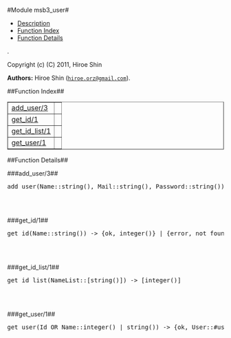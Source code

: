 

#Module msb3_user#
* [Description](#description)
* [Function Index](#index)
* [Function Details](#functions)


.



Copyright (c) (C) 2011, Hiroe Shin

__Authors:__ Hiroe Shin ([`hiroe.orz@gmail.com`](mailto:hiroe.orz@gmail.com)).<a name="index"></a>

##Function Index##


<table width="100%" border="1" cellspacing="0" cellpadding="2" summary="function index"><tr><td valign="top"><a href="#add_user-3">add_user/3</a></td><td></td></tr><tr><td valign="top"><a href="#get_id-1">get_id/1</a></td><td></td></tr><tr><td valign="top"><a href="#get_id_list-1">get_id_list/1</a></td><td></td></tr><tr><td valign="top"><a href="#get_user-1">get_user/1</a></td><td></td></tr></table>


<a name="functions"></a>

##Function Details##

<a name="add_user-3"></a>

###add_user/3##




<pre>add_user(Name::string(), Mail::string(), Password::string()) -&gt; {ok, UserId::integer()} | {error, Reason::binary()}</pre>
<br></br>


<a name="get_id-1"></a>

###get_id/1##




<pre>get_id(Name::string()) -&gt; {ok, integer()} | {error, not_found}</pre>
<br></br>


<a name="get_id_list-1"></a>

###get_id_list/1##




<pre>get_id_list(NameList::[string()]) -&gt; [integer()]</pre>
<br></br>


<a name="get_user-1"></a>

###get_user/1##




<pre>get_user(Id_OR_Name::integer() | string()) -&gt; {ok, User::#user{id = undefined | integer(), name = undefined | string(), longname = string(), email = undefined | string(), password = undefined | binary(), icon_url = string(), lat = string(), lng = string(), created_at = undefined | tuple()}} | {error, not_found}</pre>
<br></br>


